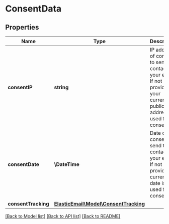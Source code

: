 # ConsentData

## Properties
Name | Type | Description | Notes
------------ | ------------- | ------------- | -------------
**consentIP** | **string** | IP address of consent to send this contact(s) your email. If not provided your current public IP address is used for consent. | [optional] 
**consentDate** | **\DateTime** | Date of consent to send this contact(s) your email. If not provided current date is used for consent. | [optional] 
**consentTracking** | [**ElasticEmail\Model\ConsentTracking**](ConsentTracking.md) |  | [optional] 

[[Back to Model list]](../README.md#documentation-for-models) [[Back to API list]](../README.md#documentation-for-api-endpoints) [[Back to README]](../README.md)


